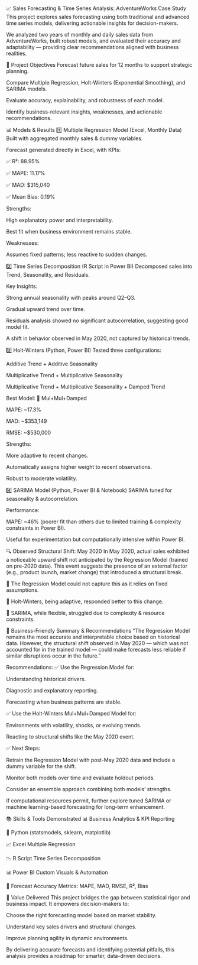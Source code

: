 📈 Sales Forecasting & Time Series Analysis: AdventureWorks Case Study
This project explores sales forecasting using both traditional and advanced time series models, delivering actionable insights for decision-makers.

We analyzed two years of monthly and daily sales data from AdventureWorks, built robust models, and evaluated their accuracy and adaptability — providing clear recommendations aligned with business realities.

🔗 Project Objectives
Forecast future sales for 12 months to support strategic planning.

Compare Multiple Regression, Holt-Winters (Exponential Smoothing), and SARIMA models.

Evaluate accuracy, explainability, and robustness of each model.

Identify business-relevant insights, weaknesses, and actionable recommendations.

📊 Models & Results
1️⃣ Multiple Regression Model (Excel, Monthly Data)
Built with aggregated monthly sales & dummy variables.

Forecast generated directly in Excel, with KPIs:

✅ R²: 88.95%

✅ MAPE: 11.17%

✅ MAD: $315,040

✅ Mean Bias: 0.19%

Strengths:

High explanatory power and interpretability.

Best fit when business environment remains stable.

Weaknesses:

Assumes fixed patterns; less reactive to sudden changes.

2️⃣ Time Series Decomposition (R Script in Power BI)
Decomposed sales into Trend, Seasonality, and Residuals.

Key Insights:

Strong annual seasonality with peaks around Q2–Q3.

Gradual upward trend over time.

Residuals analysis showed no significant autocorrelation, suggesting good model fit.

A shift in behavior observed in May 2020, not captured by historical trends.

3️⃣ Holt-Winters (Python, Power BI)
Tested three configurations:

Additive Trend + Additive Seasonality

Multiplicative Trend + Multiplicative Seasonality

Multiplicative Trend + Multiplicative Seasonality + Damped Trend

Best Model:
🌟 Mul+Mul+Damped

MAPE: ~17.3%

MAD: ~$353,149

RMSE: ~$530,000

Strengths:

More adaptive to recent changes.

Automatically assigns higher weight to recent observations.

Robust to moderate volatility.

4️⃣ SARIMA Model (Python, Power BI & Notebook)
SARIMA tuned for seasonality & autocorrelation.

Performance:

MAPE: ~46% (poorer fit than others due to limited training & complexity constraints in Power BI).

Useful for experimentation but computationally intensive within Power BI.

🔍 Observed Structural Shift: May 2020
In May 2020, actual sales exhibited a noticeable upward shift not anticipated by the Regression Model (trained on pre-2020 data).
This event suggests the presence of an external factor (e.g., product launch, market change) that introduced a structural break.

📌 The Regression Model could not capture this as it relies on fixed assumptions.

📌 Holt-Winters, being adaptive, responded better to this change.

📌 SARIMA, while flexible, struggled due to complexity & resource constraints.

🚀 Business-Friendly Summary & Recommendations
“The Regression Model remains the most accurate and interpretable choice based on historical data. However, the structural shift observed in May 2020 — which was not accounted for in the trained model — could make forecasts less reliable if similar disruptions occur in the future.”

Recommendations:
✅ Use the Regression Model for:

Understanding historical drivers.

Diagnostic and explanatory reporting.

Forecasting when business patterns are stable.

✅ Use the Holt-Winters Mul+Mul+Damped Model for:

Environments with volatility, shocks, or evolving trends.

Reacting to structural shifts like the May 2020 event.

✅ Next Steps:

Retrain the Regression Model with post-May 2020 data and include a dummy variable for the shift.

Monitor both models over time and evaluate holdout periods.

Consider an ensemble approach combining both models’ strengths.

If computational resources permit, further explore tuned SARIMA or machine learning-based forecasting for long-term enhancement.

📚 Skills & Tools Demonstrated
📊 Business Analytics & KPI Reporting

🐍 Python (statsmodels, sklearn, matplotlib)

📈 Excel Multiple Regression

📉 R Script Time Series Decomposition

📊 Power BI Custom Visuals & Automation

🧐 Forecast Accuracy Metrics: MAPE, MAD, RMSE, R², Bias

🎯 Value Delivered
This project bridges the gap between statistical rigor and business impact.
It empowers decision-makers to:

Choose the right forecasting model based on market stability.

Understand key sales drivers and structural changes.

Improve planning agility in dynamic environments.

By delivering accurate forecasts and identifying potential pitfalls, this analysis provides a roadmap for smarter, data-driven decisions.
